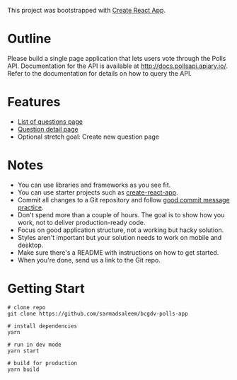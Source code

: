 This project was bootstrapped with [Create React App](https://github.com/facebookincubator/create-react-app).

# Outline

Please build a single page application that lets users vote through the Polls
API. Documentation for the API is available at http://docs.pollsapi.apiary.io/. Refer to the documentation for details on how to query the API.

# Features

- [List of questions page](http://pasteboard.co/8AReDrPvo.jpg)
- [Question detail page](http://pasteboard.co/8ARC7212L.jpg)
- Optional stretch goal: Create new question page

# Notes

- You can use libraries and frameworks as you see fit.
- You can use starter projects such as
  [create-react-app](https://github.com/facebookincubator/create-react-app).
- Commit all changes to a Git repository and follow
  [good commit message practice](https://chris.beams.io/posts/git-commit/).
- Don't spend more than a couple of hours. The goal is to show how you work,
  not to deliver production-ready code.
- Focus on good application structure, not a working but hacky solution.
- Styles aren't important but your solution needs to work on mobile and desktop.
- Make sure there's a README with instructions on how to get started.
- When you're done, send us a link to the Git repo.

# Getting Start

```
# clone repo
git clone https://github.com/sarmadsaleem/bcgdv-polls-app

# install dependencies
yarn

# run in dev mode
yarn start

# build for production
yarn build
```
